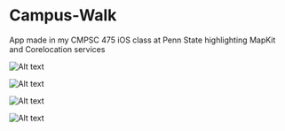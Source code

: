# Campus-Walk
App made in my CMPSC 475 iOS class at Penn State highlighting MapKit and Corelocation services


![Alt text](https://github.com/Julp04/Campus-Walk/blob/master/campuswalk0.gif)    

               
                  
                    
                     
                      

![Alt text](https://github.com/Julp04/Campus-Walk/blob/master/campuswalk1.gif)






![Alt text](https://github.com/Julp04/Campus-Walk/blob/master/campuswalk2.gif)




![Alt text](https://github.com/Julp04/Campus-Walk/blob/master/campuswalk3.gif)
